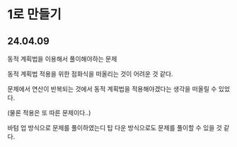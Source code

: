 # 1로 만들기

## 24.04.09
동적 계획법을 이용해서 풀이해야하는 문제

동적 계획법 적용을 위한 점화식을 떠올리는 것이 어려운 것 같다.

문제에서 연산이 반복되는 것에서 동적 계획법을 적용해야겠다는 생각을 떠올릴 수 있었다.

(물론 적용은 또 따른 문제이다..)

바텀 업 방식으로 문제를 풀이하였는디 탑 다운 방식으로도 문제를 풀이할 수 있을 것 같다.




